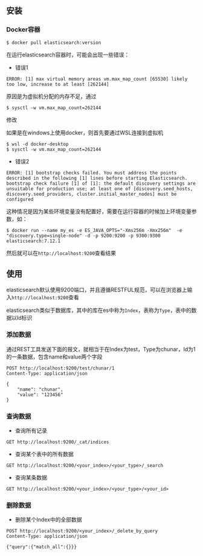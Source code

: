 ## 安装

### Docker容器

```
$ docker pull elasticsearch:version
```

在运行elasticsearch容器时，可能会出现一些错误：

- 错误1

```
ERROR: [1] max virtual memory areas vm.max_map_count [65530] likely too low, increase to at least [262144]
```

原因是为虚拟机分配的内存不足，通过

```
$ sysctl -w vm.max_map_count=262144
```

修改

如果是在windows上使用docker，则首先要通过WSL连接到虚拟机

```
$ wsl -d docker-desktop
$ sysctl -w vm.max_map_count=262144
```

- 错误2

```
ERROR: [1] bootstrap checks failed. You must address the points described in the following [1] lines before starting Elasticsearch.
bootstrap check failure [1] of [1]: the default discovery settings are unsuitable for production use; at least one of [discovery.seed_hosts, discovery.seed_providers, cluster.initial_master_nodes] must be configured
```

这种情况是因为某些环境变量没有配置好，需要在运行容器的时候加上环境变量参数，如：

```
$ docker run --name my_es -e ES_JAVA_OPTS="-Xms256m -Xmx256m"  -e "discovery.type=single-node" -d -p 9200:9200 -p 9300:9300 elasticsearch:7.12.1
```

然后就可以在`http://localhost:9200`查看结果

## 使用

elasticsearch默认使用9200端口，并且遵循RESTFUL规范，可以在浏览器上输入`http://localhost:9200`查看

elasticsearch类似于数据库，其中的库在es中称为`Index`，表称为`Type`，表中的数据以Id标识

### 添加数据

通过REST工具发送下面的报文，就相当于在Index为test，Type为chunar，Id为1的一条数据，包含name和value两个字段

```
POST http://localhost:9200/test/chunar/1
Content-Type: application/json

{
    "name": "chunar",
    "value": "123456"
}
```

### 查询数据

- 查询所有记录

```
GET http://localhost:9200/_cat/indices
```

- 查询某个表中的所有数据

```
GET http://localhost:9200/<your_index>/<your_type>/_search
```

- 查询某条数据

```
GET http://localhost:9200/<your_index>/<your_type>/<your_id>
```

### 删除数据

- 删除某个Index中的全部数据

```
POST http://localhost:9200/<your_index>/_delete_by_query
Content-Type: application/json

{"query":{"match_all":{}}}
```

